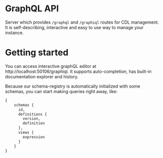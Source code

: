 # GraphQL API

Server which provides `/graphql` and `/graphiql` routes for CDL management.
It is self-describing, interactive and easy to use way to manage your instance.

# Getting started


You can access interactive graphQL editor at http://localhost:50106/graphiql. It supports auto-completion, has built-in documentation explorer and history. 

Because our schema-registry is automatically initialized with some schemas, you can start making queries right away, like:

``` graphql
{
    schemas {
      id,
      definitions {
        version,
        definition
      },
      views {
        expression
      }
    }
}
```
